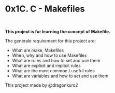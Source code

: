 <h1>0x1C. C - Makefiles</h1><br>
<p><b>This project is for learning the concept of Makefile.</b></p>
The generale requirement for this project are:
<ul>
<li>What are make, Makefiles</li>
<li>When, why and how to use Makefiles</li>
<li>What are rules and how to set and use them</li>
<li>What are explicit and implicit rules</li>
<li>What are the most common / useful rules</li>
<li>What are variables and how to set and use them</li>
</ul>
This project made by @dragonkuro2

